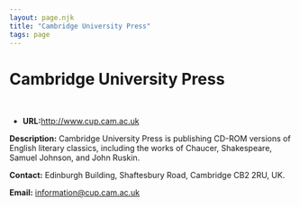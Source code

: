 ```yaml
---
layout: page.njk
title: "Cambridge University Press"
tags: page
---
```

# Cambridge University Press



 
 


* **URL:**<http://www.cup.cam.ac.uk>


**Description:** Cambridge University Press is publishing CD-ROM versions of English literary classics,
 including the works of Chaucer, Shakespeare, Samuel Johnson, and John Ruskin.
 
 **Contact:** Edinburgh Building, Shaftesbury Road, Cambridge CB2 2RU, UK.
 

 

 
 **Email:** [information@cup.cam.ac.uk](mailto:information@cup.cam.ac.uk)
